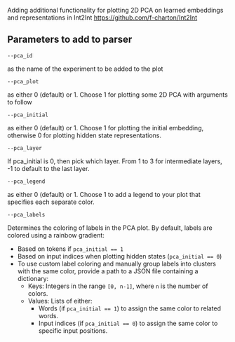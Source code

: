 Adding additional functionality for plotting 2D PCA on learned embeddings and representations in Int2Int https://github.com/f-charton/Int2Int

## Parameters to add to parser

```
--pca_id 
```
as the name of the experiment to be added to the plot

```
--pca_plot
```
as either 0 (default) or 1. Choose 1 for plotting some 2D PCA with arguments to follow

```
--pca_initial
```
as either 0 (default) or 1. Choose 1 for plotting the initial embedding, otherwise 0 for plotting hidden state representations.

```
--pca_layer
```
If pca_initial is 0, then pick which layer. From 1 to 3 for intermediate layers, -1 to default to the last layer.

```
--pca_legend
```
as either 0 (default) or 1. Choose 1 to add a legend to your plot that specifies each separate color.

```
--pca_labels
```
Determines the coloring of labels in the PCA plot. 
By default, labels are colored using a rainbow gradient:
- Based on tokens if `pca_initial == 1`
- Based on input indices when plotting hidden states (`pca_initial == 0`)
- To use custom label coloring and manually group labels into clusters with the same color, provide a path to a JSON file containing a dictionary:
  - Keys: Integers in the range `[0, n-1]`, where `n` is the number of colors.
  - Values: Lists of either:
    - Words (if `pca_initial == 1`) to assign the same color to related words.
    - Input indices (if `pca_initial == 0`) to assign the same color to specific input positions.